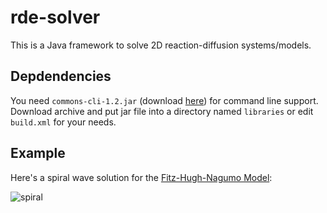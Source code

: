 rde-solver
==========

This is a Java framework to solve 2D reaction-diffusion systems/models.

Depdendencies
-------------

You need `commons-cli-1.2.jar` (download [here](http://archive.apache.org/dist/commons/cli/binaries/commons-cli-1.2-bin.zip)) for command line support. Download archive and put jar file into a directory named `libraries` or edit `build.xml` for your needs.

Example
-------

Here's a spiral wave solution for the [Fitz-Hugh-Nagumo Model](http://en.wikipedia.org/wiki/FitzHugh–Nagumo_model):

![spiral](https://cloud.githubusercontent.com/assets/5938262/5614071/46ef5958-94ed-11e4-80ce-964830fb1eb7.gif)
